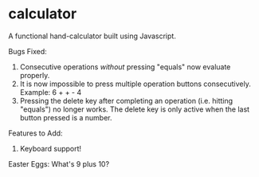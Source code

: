 # calculator
A functional hand-calculator built using Javascript. 

Bugs Fixed:
  1) Consecutive operations *without* pressing "equals" now evaluate properly. 
  2) It is now impossible to press multiple operation buttons consecutively. Example: 6 + + - 4
  3) Pressing the delete key after completing an operation (i.e. hitting "equals") no longer works. The delete key is only active when the last button pressed is a number. 

Features to Add: 
  1) Keyboard support!

Easter Eggs: 
What's 9 plus 10?
